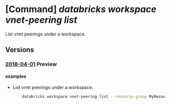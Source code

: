 # [Command] _databricks workspace vnet-peering list_

List vnet peerings under a workspace.

## Versions

### [2018-04-01](/Resources/mgmt-plane/L3N1YnNjcmlwdGlvbnMve30vcmVzb3VyY2Vncm91cHMve30vcHJvdmlkZXJzL21pY3Jvc29mdC5kYXRhYnJpY2tzL3dvcmtzcGFjZXMve30vdmlydHVhbG5ldHdvcmtwZWVyaW5ncw==/2018-04-01.xml) **Preview**

<!-- mgmt-plane /subscriptions/{}/resourcegroups/{}/providers/microsoft.databricks/workspaces/{}/virtualnetworkpeerings 2018-04-01 -->

#### examples

- List vnet peerings under a workspace.
    ```bash
        databricks workspace vnet-peering list --resource-group MyResourceGroup --workspace-name MyWorkspace
    ```
